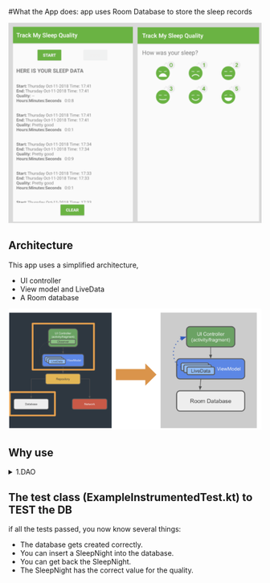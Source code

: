 

#What the App does: 
app uses Room Database to store the sleep records

<img src ="https://github.com/aman1sr/track_SleepQuality_d8/blob/master/app/src/main/res/raw/room.png" />

## Architecture
This app uses a simplified architecture, 
- UI controller
- View model and LiveData
- A Room database
<img src ="https://github.com/aman1sr/track_SleepQuality_d8/blob/master/app/src/main/res/raw/room_arch.png" />

## Why use 
<details>
  <summary>1.DAO</summary>

You must define each entity as an annotated data class, and the interactions with that entity as an annotated interface, called a data access object (DAO).
Room uses these annotated classes to create tables in the database, and to create queries that act on the database.

</details>

## The test class (ExampleInstrumentedTest.kt)  to TEST the DB
if all the tests passed, you now know several things:

- The database gets created correctly.
- You can insert a SleepNight into the database.
- You can get back the SleepNight.
- The SleepNight has the correct value for the quality.



